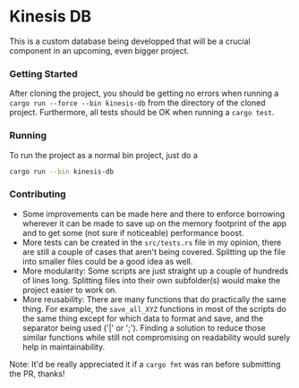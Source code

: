 # Kinesis DB

This is a custom database being developped that will be a crucial component in an upcoming, even
bigger project.

### Getting Started

After cloning the project, you should be getting no errors when running a `cargo run --force --bin kinesis-db` from the
directory of the cloned project. Furthermore, all tests should be OK when running a `cargo test`.

### Running

To run the project as a normal bin project, just do a

```bash
cargo run --bin kinesis-db
```

### Contributing

- Some improvements can be made here and there to enforce borrowing wherever it can be made to
  save up on the memory footprint of the app and to get some (not sure if noticeable) performance boost.
- More tests can be created in the `src/tests.rs` file in my opinion, there are still a couple of
  cases that aren't being covered. Splitting up the file into smaller files could be a good idea as well.
- More modularity: Some scripts are just straight up a couple of hundreds of lines long. Splitting files
  into their own subfolder(s) would make the project easier to work on.
- More reusability: There are many functions that do practically the same thing. For example, the
  `save_all_XYZ` functions in most of the scripts do the same thing except for which data to format and save,
  and the separator being used ('|' or ';'). Finding a solution to reduce those similar functions while still
  not compromising on readability would surely help in maintainability.

Note: It'd be really appreciated it if a `cargo fmt` was ran before submitting the PR, thanks!
